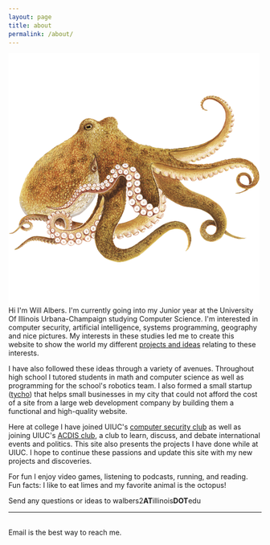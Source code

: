 ```yaml
---
layout: page
title: about
permalink: /about/
---
```


<img class="col one right" src="/img/prof_pic.png">

<br/>
Hi I'm Will Albers. I'm currently going into my Junior year at the University Of Illinois Urbana-Champaign studying Computer Science. I'm interested in computer security, artificial intelligence, systems programming, geography and nice pictures.
My interests in these studies led me to create this website to show the world my different <a href="http://walbers.github.io/projects" target="blank">projects and ideas</a> relating to these interests.

I have also followed these ideas through a variety of avenues. Throughout high school I tutored students in math and computer science as well as programming for the school's robotics team. I also formed a small startup (<a href="http://www.tycho.technology/" target="blank">tycho</a>) that helps small businesses in my city that could not afford the cost of a site from a large web development company by building them a functional and high-quality website.

Here at college I have joined UIUC's <a href="https://sigpwny.github.io/" target="blank">computer security club</a> as well as joining UIUC's <a href="https://acdis.illinois.edu/" target="blank">ACDIS club</a>, a club to learn, discuss, and debate  international events and politics. This site also presents the projects I have done while at UIUC. I hope to continue these passions and update this site with my new projects and discoveries.

For fun I enjoy video games, listening to podcasts, running, and reading.
<br/>
Fun facts: I like to eat limes and my favorite animal is the octopus!


Send any questions or ideas to walbers2<b class="bold">AT</b>illinois<b class="bold">DOT</b>edu
<br/>
<hr/>
<br/>
<span class="contacticon center">
	<a href="mailto:walbers2@illinois.edu"><i class="fa fa-envelope-square"></i></a>
	<a href="https://github.com/walbers" target="_blank"><i class="fa fa-github-square"></i></a>
	<a href="https://www.linkedin.com/in/will-albers/" target="_blank"><i class="fa fa-linkedin-square"></i></a>
	<!--a href="http://tumblr.com" target="_blank"><i class="fa fa-tumblr-square"></i></a -->
	<!--a href="https://twitter.com" target="_blank"><i class="fa fa-twitter-square"></i></a -->
</span>

<div class="col three caption">
	Email is the best way to reach me.
</div>
